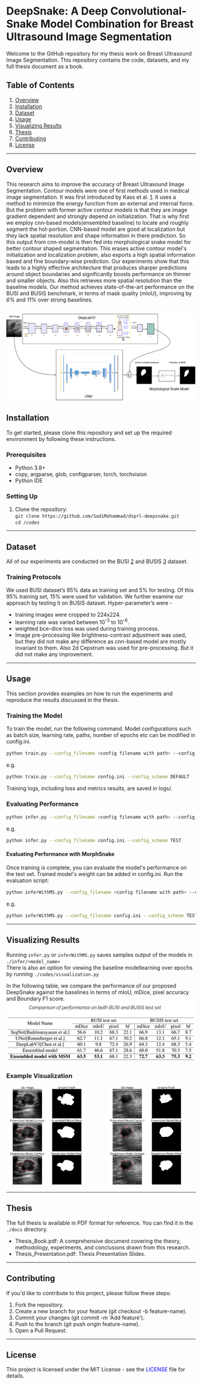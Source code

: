 #  DeepSnake: A Deep Convolutional-Snake Model Combination for Breast Ultrasound Image Segmentation

Welcome to the GitHub repository for my thesis work on Breast Ultrasound Image Segmentation. This repository contains the code, datasets, and my full thesis document as a book.

## Table of Contents

1. [Overview](#overview)
2. [Installation](#installation)
3. [Dataset](#dataset)
4. [Usage](#usage)
5. [Visualizing Results](#visualizing-results)
6. [Thesis](#thesis)
7. [Contributing](#contributing)
8. [License](#license)

--------------------------------------------------------------------------------

## Overview

This research aims to improve the accuracy of Breast Ultrasound Image Segmentation. Contour models were one of first methods used in medical image segmentation. It was first introduced by Kass et al. [1]. It uses a method to minimize the energy function from an external and internal force. But the problem with former active contour models is that they are image gradient dependent and strongly depend on initialization. That is why first we employ cnn-based models(ensembled baseline) to locate and roughly segment the hot-portion. CNN-based model are good at localization but they lack spatial resolution and shape information in there prediction. So this output from cnn-model is then fed into morphological snake model for better contour shaped segmentation. This erases active contour model's initialization and localization problem, also exports a high spatial information based and fine boundary-wise prediction. Our experiments show that this leads to a highly effective architecture that produces sharper predictions around object boundaries and significantly boosts performance on thinner and smaller objects. Also this retrieves more spatial resolution than the baseline models. Our method achieves state-of-the-art performance on the BUSI and BUSIS benchmark, in terms of mask quality (mIoU), improving by _6%_ and _11%_ over strong baselines.

[1]: https://www.cs.ait.ac.th/~mdailey/cvreadings/Kass-Snakes.pdf "Snakes: Active contour models"

![deepsnake_diagram](docs/deepsnake_diagram.png)
--------------------------------------------------------------------------------

## Installation

To get started, please clone this repository and set up the required environment by following these instructions.

### Prerequisites

- Python 3.8+
- copy, argparse, glob, configparser, torch, torchvision
- Python IDE

### Setting Up

1. Clone the repository:<br>
  `git clone https://github.com/SadiMohammad/dsprl-deepsnake.git`<br>
  `cd /codes`

--------------------------------------------------------------------------------

## Dataset

All of our experiments are conducted on the BUSI [2] and BUSIS [3] dataset. 

### Training Protocols

We used BUSI dataset’s 95% data as training set and 5% for testing. Of this 95% training set, 15% were used for validation. We further examine our approach by testing it on BUSIS dataset. Hyper-parameter’s were - 

- training images were cropped to 224x224.
- learning rate was varied between 10<sup>-3</sup> to 10<sup>-6</sup>.
- weighted bce-dice loss was used during training process.
- Image pre-processing like brightness-contrast adjustment was used, but they did not make any difference as cnn-based model are mostly invariant to them. Also 2d Cepstrum was used for pre-processing. But it did not make any improvement.

[2]: https://www.sciencedirect.com/science/article/pii/S2352340919312181 "Dataset of breast ultrasound images"
[3]: https://pmc.ncbi.nlm.nih.gov/articles/PMC9025635/ "BUSIS: A Benchmark for Breast Ultrasound Image Segmentation"

--------------------------------------------------------------------------------

## Usage

This section provides examples on how to run the experiments and reproduce the results discussed in the thesis.

### Training the Model

To train the model, run the following command. Model configurations such as batch size, learning rate, paths, number of epochs etc can be modified in config.ini.

```bash
python train.py --config_filename <config filename with path> --config_scheme <section from config file>
```
  e.g. 
```bash
python train.py --config_filename config.ini --config_scheme DEFAULT
```

Training logs, including loss and metrics results, are saved in logs/.

### Evaluating Performance

```bash
python infer.py --config_filename <config filename with path> --config_scheme <section from config file>
```
  e.g. 
```bash
python infer.py --config_filename config.ini --config_scheme TEST
```

#### Evaluating Performance with MorphSnake

Once training is complete, you can evaluate the model's performance on the test set. Trained model's weight can be added in config.ini. Run the evaluation script:

```bash
python inferWithMS.py --config_filename <config filename with path> --config_scheme <section from config file>
```
  e.g. 
```bash
python inferWithMS.py --config_filename config.ini --config_scheme TEST
```

--------------------------------------------------------------------------------

## Visualizing Results

Running `infer.py` or `inferWithMS.py` saves samples output of the models in `./infer/<model_name>`<br>
There is also an option for viewing the baseline modellearning over epochs by running `./codes/visualization.py`

In the following table, we compare the performance of our proposed DeepSnake against the baselines in terms of mIoU, mDice, pixel accuracy and Boundary F1 score.
![result_table](docs/result_table.png)

### Example Visualization

<p float="left">
  <img src="infer/DeepLabV3-UNet/2020-02-12-05-08-39/3.png" alt="Image 1" width="42%" style="margin-right: 50px;" />
  <img src="infer/DeepLabV3-UNet/2020-02-12-05-08-39/4.png" alt="Image 2" width="42%" />
</p>

--------------------------------------------------------------------------------

## Thesis

The full thesis is available in PDF format for reference. You can find it in the `./docs` directory.

- Thesis_Book.pdf: A comprehensive document covering the theory, methodology, experiments, and conclusions drawn from this research.
- Thesis_Presentation.pdf: Thesis Presentation Slides.

--------------------------------------------------------------------------------

## Contributing

If you'd like to contribute to this project, please follow these steps:

1. Fork the repository.
2. Create a new branch for your feature (git checkout -b feature-name).
3. Commit your changes (git commit -m 'Add feature').
4. Push to the branch (git push origin feature-name).
5. Open a Pull Request.

-------------------------------------------------------------------------------


## License

This project is licensed under the MIT License - see the <span style="color:blue">LICENSE</span> file for details.
